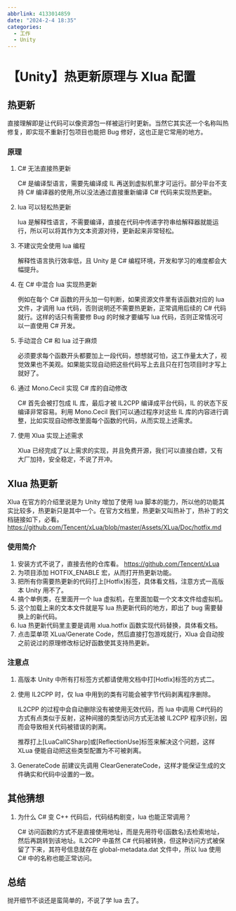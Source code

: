 ```yaml
---
abbrlink: 4133014859
date: "2024-2-4 18:35"
categories:
  - 工作
  - Unity
---
```


# 【Unity】热更新原理与 Xlua 配置

## 热更新

直接理解即是让代码可以像资源包一样被运行时更新。当然它其实还一个名称叫热修复，即实现不重新打包项目也能把 Bug 修好，这也正是它常用的地方。

### 原理

1. C# 无法直接热更新

   C# 是编译型语言，需要先编译成 IL 再送到虚拟机里才可运行。部分平台不支持 C# 编译器的使用,所以没法通过直接重新编译 C# 代码来实现热更新。

2. lua 可以轻松热更新

   lua 是解释性语言，不需要编译，直接在代码中传递字符串给解释器就能运行，所以可以将其作为文本资源对待，更新起来非常轻松。

3. 不建议完全使用 lua 编程

   解释性语言执行效率低，且 Unity 是 C# 编程环境，开发和学习的难度都会大幅提升。

4. 在 C# 中混合 lua 实现热更新

   例如在每个 C# 函数的开头加一句判断，如果资源文件里有该函数对应的 lua 文件，才调用 lua 代码，否则说明还不需要热更新，正常调用后续的 C# 代码就行。这样的话只有需要修 Bug 的时候才要编写 lua 代码，否则正常情况可以一直使用 C# 开发。

5. 手动混合 C# 和 lua 过于麻烦

   必须要求每个函数开头都要加上一段代码，想想就可怕，这工作量太大了，视觉效果也不美观。如果能实现自动把这些代码写上去且只在打包项目时才写上就好了。

6. 通过 Mono.Cecil 实现 C# 库的自动修改

   C# 首先会被打包成 IL 库，最后才被 IL2CPP 编译成平台代码，IL 的状态下反编译非常容易。利用 Mono.Cecil 我们可以通过程序对这些 IL 库的内容进行调整，比如实现自动修改里面每个函数的代码，从而实现上述需求。

7. 使用 Xlua 实现上述需求

   Xlua 已经完成了以上需求的实现，并且免费开源，我们可以直接白嫖，又有大厂加持，安全稳定，不说了开冲。

## Xlua 热更新

Xlua 在官方的介绍里说是为 Unity 增加了使用 lua 脚本的能力，所以他的功能其实比较多，热更新只是其中一个。在官方文档里，热更新又叫热补丁，热补丁的文档链接如下，必看。  
<https://github.com/Tencent/xLua/blob/master/Assets/XLua/Doc/hotfix.md>

### 使用简介

1. 安装方式不说了，直接去他的仓库看。 https://github.com/Tencent/xLua
2. 为项目添加 HOTFIX_ENABLE 宏，从而打开热更新功能。
3. 把所有你需要热更新的代码打上\[Hotfix\]标签，具体看文档，注意方式一高版本 Unity 用不了。
4. 搞个单例类，在里面开一个 lua 虚拟机，在里面加载一个文本文件给虚拟机。
5. 这个加载上来的文本文件就是写 lua 热更新代码的地方，即出了 bug 需要替换上的新代码。
6. lua 热更新代码里主要是调用 xlua.hotfix 函数实现代码替换，具体看文档。
7. 点击菜单项 XLua/Generate Code，然后直接打包游戏就行，Xlua 会自动按之前说过的原理修改标记好函数使其支持热更新。

### 注意点

1. 高版本 Unity 中所有打标签方式都请使用文档中打\[Hotfix\]标签的方式二。
2. 使用 IL2CPP 时，仅 lua 中用到的类有可能会被字节代码剥离程序删除。

   IL2CPP 的过程中会自动删除没有被使用无效代码，而 lua 中调用 C#代码的方式有点类似于反射，这种间接的类型访问方式无法被 IL2CPP 程序识别，因而会导致相关代码被错误的剥离。

   推荐打上\[LuaCallCSharp\]或\[ReflectionUse\]标签来解决这个问题，这样 XLua 便能自动把这些类型配置为不可被剥离。

3. GenerateCode 前建议先调用 ClearGenerateCode，这样才能保证生成的文件确实和代码中设置的一致。

## 其他猜想

1. 为什么 C# 变 C++ 代码后，代码结构剧变，lua 也能正常调用？

   C# 访问函数的方式不是直接使用地址，而是先用符号(函数名)去检索地址，然后再跳转到该地址。IL2CPP 中虽然 C# 代码被转换，但这种访问方式被保留了下来，其符号信息就存在 global-metadata.dat 文件中，所以 lua 使用 C# 中的名称也能正常访问。

## 总结

抛开细节不谈还是蛮简单的，不说了学 lua 去了。
